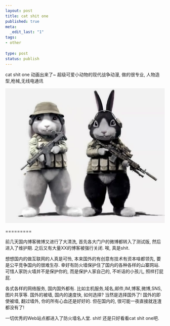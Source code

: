 ```yaml
---
layout: post
title: cat shit one
published: true
meta:
  _edit_last: "1"
tags:
- other

type: post
status: publish
---
```

cat shit one 动画出来了~ 超级可爱小动物的现代战争动漫, 做的很专业, 人物造型,枪械,无线电通讯

![cat shit one](/images/2010/cat_shit_one.jpg "cat shit one")

=========

前几天国内博客微博又进行了大清洗, 首先各大门户的微博都转入了测试版, 然后进入了维护期. 之后又有大量XX的博客被强行关闭. 唉, 真是shit.

想想国内的做互联网的人真是可怜, 本来国外的有创意有技术有资本啥都领先, 要是公平竞争国内的很难生存. 幸好有防火墙保护住了国内的各种各样的山寨网站. 可惜人家防火墙并不是保护你的, 而是保护人家自己的, 不听话的小孩儿, 照样打屁屁.

各式各样的网络服务, 国内国外都有. 比如主机服务,域名,邮件,IM,博客,微博,SNS,图片共享等. 国外的被墙, 国内的速度快, 如何选择? 当然是选择国外了! 国外的即使被墙, 翻过墙外, 你的所有心血还是好好的. 但在国内的, 很可能一夜直接就连渣都没有了!

一切优秀的Web站点都进入了防火墙名人堂. shit! 还是只好看看cat shit one吧.
